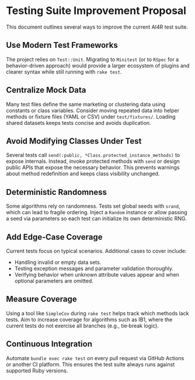 # Testing Suite Improvement Proposal

This document outlines several ways to improve the current AI4R test suite.

## Use Modern Test Frameworks

The project relies on `Test::Unit`. Migrating to `Minitest` (or to `RSpec` for a behavior-driven approach) would provide a larger ecosystem of plugins and clearer syntax while still running with `rake test`.

## Centralize Mock Data

Many test files define the same marketing or clustering data using constants or class variables. Consider moving repeated data into helper methods or fixture files (YAML or CSV) under `test/fixtures/`. Loading shared datasets keeps tests concise and avoids duplication.

## Avoid Modifying Classes Under Test

Several tests call `send(:public, *Class.protected_instance_methods)` to expose internals. Instead, invoke protected methods with `send` or design public APIs that expose the necessary behavior. This prevents warnings about method redefinition and keeps class visibility unchanged.

## Deterministic Randomness

Some algorithms rely on randomness. Tests set global seeds with `srand`, which can lead to fragile ordering. Inject a `Random` instance or allow passing a seed via parameters so each test can initialize its own deterministic RNG.

## Add Edge‑Case Coverage

Current tests focus on typical scenarios. Additional cases to cover include:

- Handling invalid or empty data sets.
- Testing exception messages and parameter validation thoroughly.
- Verifying behavior when unknown attribute values appear and when optional parameters are omitted.

## Measure Coverage

Using a tool like `SimpleCov` during `rake test` helps track which methods lack tests. Aim to increase coverage for algorithms such as IB1, where the current tests do not exercise all branches (e.g., tie‑break logic).

## Continuous Integration

Automate `bundle exec rake test` on every pull request via GitHub Actions or another CI platform. This ensures the test suite always runs against supported Ruby versions.

